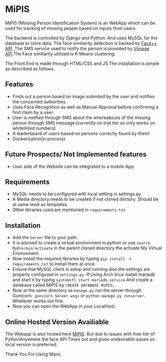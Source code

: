 # MiPIS
MiPIS (Missing Person Identification System) is an WebApp which can be used for tracking of missing people based on inputs from users. 

The backend is controlled by Django and Python. And uses MySQL for the database to store data. The face similiarity detection is backed by [Face++ API](https://www.faceplusplus.com/face-comparing/#demo). The SMS service used to notify the person is provided by [Vonage API](https://www.vonage.com/).The Face similiarity utilised is K-Means clustering.

The Front End is made through HTML/CSS and JS.The installation is simple as described as follows.

Features
--------
* Finds out a person based on image submited by the user and notifies the concerned authorities.
* Uses Face Recognition as well as Manual Approval before confirming a find claim by a user.
* User is notified through SMS about the whereabouts of the missing person through SMS message.(currently on trial tier so only works on whitelisted numbers)
* A leaderboard of users based on persons correctly found by them!
* Dockerization(in process)

Future Prospects/ Not Implemented features
------------------------------------------
* User side of the Website can be integrated to a mobile App.

Requirements
-------------
* MySQL needs to be configured with local setting in settings.py
* A Media directory needs to be created if not cloned dirctory. Should be at same level as templates. 
* Other libraries used are mentioned in `requirements.txt`

Installation
------------
* Add the `Server` file to your path.
* It is advised to create a virtual environment in python or use `source MyEnv/bin/activate` in the parent cloned directory the activate My Virtual Environment.
* Now install the required libraries by typing `pip install -r requirements.txt` to install them at once.
* Ensure that MySQL client is setup and running also the settings are properly configured in `settings.py`. If Using Arch linux install mariadb and start it by typing `systemctl start mariadb.service`.And create a database called MiPIS by `CREATE DATABASE MiPIS;`.
* Now at the same directory as `manage.py` run the server through Gunicorn.` gunicorn Server.wsgi` or `python manage.py runserver`. Whatever works out fine.
* Now you can open the WebApp in your LocalHost.

Online Hosted Version Availiable
-------------------------
The Webapp is also hosted here [MiPIS](http://mahakaal17.pythonanywhere.com/). But due to issues with free tier  of PythonAnywhere the face API Times out and gives undesirable issues so local version is preferred.

Thank You For Using Mipis.
